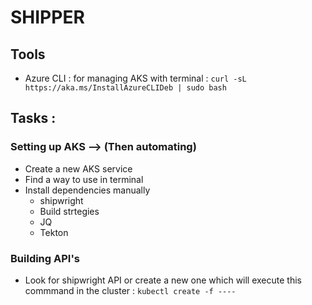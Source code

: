 # SHIPPER

## Tools

- Azure CLI : for managing AKS with terminal : `curl -sL https://aka.ms/InstallAzureCLIDeb | sudo bash`

## Tasks :


### Setting up AKS --> (Then automating)

- Create a new AKS service
- Find a way to use in terminal
- Install dependencies manually 
  - shipwright 
  - Build strtegies
  - JQ
  - Tekton

### Building API's

- Look for shipwright API or create a new one which will execute this commmand in the cluster : `kubectl create -f ----`